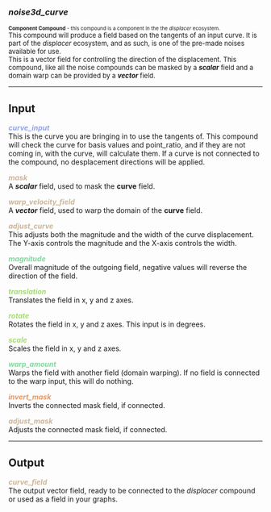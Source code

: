### ***noise3d_curve***
<font size = 1>**Component Compound** - this compound is a component in the the *displacer* ecosystem.<br /></font>
<font size = 2>This compound will produce a field based on the tangents of an input curve.  It is part of the *displacer* ecosystem, and as such, is one of the pre-made noises available for use.<br />This is a vector field for controlling the direction of the displacement.  This compound, like all the noise compounds can be masked by a ***scalar*** field and a domain warp can be provided by a ***vector*** field.</font><br />

***
## Input
<span style="color:#90A3F4">***curve_input***</span>
<br />This is the curve you are bringing in to use the tangents of.  This compound will check the curve for basis values and point_ratio, and if they are not coming in, with the curve, will calculate them.  If a curve is not connected to the compound, no desplacement directions will be applied.

<span style="color:#CCB699">***mask***</span>
<br />A ***scalar*** field, used to mask the **curve** field.

<span style="color:#CCB699">***warp_velocity_field***</span>
<br />A ***vector*** field, used to warp the domain of the **curve** field.

<span style="color:#CCB699">***adjust_curve***</span>
<br />This adjusts both the magnitude and the width of the curve displacement.  The Y-axis controls the magnitude and the X-axis controls the width.

<span style="color:#82D99F">***magnitude***</span>
<br />Overall magnitude of the outgoing field, negative values will reverse the direction of the field.

<span style="color:#A8D977">***translation***</span>
<br />Translates the field in x, y and z axes.

<span style="color:#A8D977">***rotate***</span>
<br />Rotates the field in x, y and z axes.  This input is in degrees.

<span style="color:#A8D977">***scale***</span>
<br />Scales the field in x, y and z axes.

<span style="color:#82D99F">***warp_amount***</span>
<br />Warps the field with another field (domain warping).  If no field is connected to the warp input, this will do nothing.

<span style="color:#E69963">***invert_mask***</span>
<br />Inverts the connected mask field, if connected.

<span style="color:#CCB699">***adjust_mask***</span>
<br />Adjusts the connected mask field, if connected.

***
## Output
<span style="color:#CCB699">***curve_field***</span>
<br />The output vector field, ready to be connected to the *displacer* compound or used as a field in your graphs.

